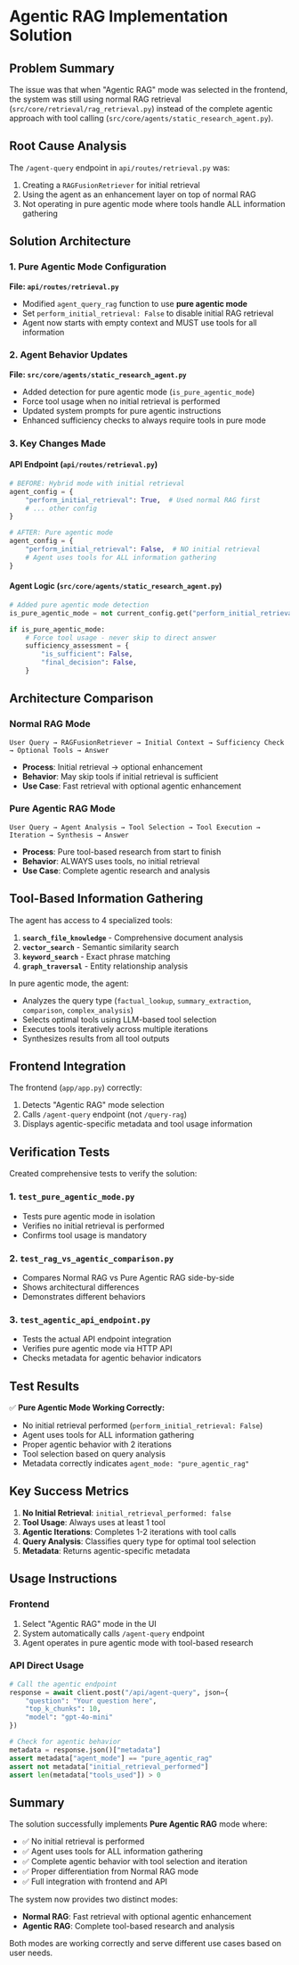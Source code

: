 # Agentic RAG Implementation Solution

## Problem Summary
The issue was that when "Agentic RAG" mode was selected in the frontend, the system was still using normal RAG retrieval (`src/core/retrieval/rag_retrieval.py`) instead of the complete agentic approach with tool calling (`src/core/agents/static_research_agent.py`).

## Root Cause Analysis
The `/agent-query` endpoint in `api/routes/retrieval.py` was:
1. Creating a `RAGFusionRetriever` for initial retrieval
2. Using the agent as an enhancement layer on top of normal RAG
3. Not operating in pure agentic mode where tools handle ALL information gathering

## Solution Architecture

### 1. Pure Agentic Mode Configuration
**File: `api/routes/retrieval.py`**
- Modified `agent_query_rag` function to use **pure agentic mode**
- Set `perform_initial_retrieval: False` to disable initial RAG retrieval
- Agent now starts with empty context and MUST use tools for all information

### 2. Agent Behavior Updates
**File: `src/core/agents/static_research_agent.py`**
- Added detection for pure agentic mode (`is_pure_agentic_mode`)
- Force tool usage when no initial retrieval is performed
- Updated system prompts for pure agentic instructions
- Enhanced sufficiency checks to always require tools in pure mode

### 3. Key Changes Made

#### API Endpoint (`api/routes/retrieval.py`)
```python
# BEFORE: Hybrid mode with initial retrieval
agent_config = {
    "perform_initial_retrieval": True,  # Used normal RAG first
    # ... other config
}

# AFTER: Pure agentic mode
agent_config = {
    "perform_initial_retrieval": False,  # NO initial retrieval
    # Agent uses tools for ALL information gathering
}
```

#### Agent Logic (`src/core/agents/static_research_agent.py`)
```python
# Added pure agentic mode detection
is_pure_agentic_mode = not current_config.get("perform_initial_retrieval", True)

if is_pure_agentic_mode:
    # Force tool usage - never skip to direct answer
    sufficiency_assessment = {
        "is_sufficient": False,
        "final_decision": False,
    }
```

## Architecture Comparison

### Normal RAG Mode
```
User Query → RAGFusionRetriever → Initial Context → Sufficiency Check → Optional Tools → Answer
```
- **Process**: Initial retrieval → optional enhancement
- **Behavior**: May skip tools if initial retrieval is sufficient
- **Use Case**: Fast retrieval with optional agentic enhancement

### Pure Agentic RAG Mode
```
User Query → Agent Analysis → Tool Selection → Tool Execution → Iteration → Synthesis → Answer
```
- **Process**: Pure tool-based research from start to finish
- **Behavior**: ALWAYS uses tools, no initial retrieval
- **Use Case**: Complete agentic research and analysis

## Tool-Based Information Gathering

The agent has access to 4 specialized tools:
1. **`search_file_knowledge`** - Comprehensive document analysis
2. **`vector_search`** - Semantic similarity search
3. **`keyword_search`** - Exact phrase matching
4. **`graph_traversal`** - Entity relationship analysis

In pure agentic mode, the agent:
- Analyzes the query type (`factual_lookup`, `summary_extraction`, `comparison`, `complex_analysis`)
- Selects optimal tools using LLM-based tool selection
- Executes tools iteratively across multiple iterations
- Synthesizes results from all tool outputs

## Frontend Integration

The frontend (`app/app.py`) correctly:
1. Detects "Agentic RAG" mode selection
2. Calls `/agent-query` endpoint (not `/query-rag`)
3. Displays agentic-specific metadata and tool usage information

## Verification Tests

Created comprehensive tests to verify the solution:

### 1. `test_pure_agentic_mode.py`
- Tests pure agentic mode in isolation
- Verifies no initial retrieval is performed
- Confirms tool usage is mandatory

### 2. `test_rag_vs_agentic_comparison.py`
- Compares Normal RAG vs Pure Agentic RAG side-by-side
- Shows architectural differences
- Demonstrates different behaviors

### 3. `test_agentic_api_endpoint.py`
- Tests the actual API endpoint integration
- Verifies pure agentic mode via HTTP API
- Checks metadata for agentic behavior indicators

## Test Results

✅ **Pure Agentic Mode Working Correctly:**
- No initial retrieval performed (`perform_initial_retrieval: False`)
- Agent uses tools for ALL information gathering
- Proper agentic behavior with 2 iterations
- Tool selection based on query analysis
- Metadata correctly indicates `agent_mode: "pure_agentic_rag"`

## Key Success Metrics

1. **No Initial Retrieval**: `initial_retrieval_performed: false`
2. **Tool Usage**: Always uses at least 1 tool
3. **Agentic Iterations**: Completes 1-2 iterations with tool calls
4. **Query Analysis**: Classifies query type for optimal tool selection
5. **Metadata**: Returns agentic-specific metadata

## Usage Instructions

### Frontend
1. Select "Agentic RAG" mode in the UI
2. System automatically calls `/agent-query` endpoint
3. Agent operates in pure agentic mode with tool-based research

### API Direct Usage
```python
# Call the agentic endpoint
response = await client.post("/api/agent-query", json={
    "question": "Your question here",
    "top_k_chunks": 10,
    "model": "gpt-4o-mini"
})

# Check for agentic behavior
metadata = response.json()["metadata"]
assert metadata["agent_mode"] == "pure_agentic_rag"
assert not metadata["initial_retrieval_performed"]
assert len(metadata["tools_used"]) > 0
```

## Summary

The solution successfully implements **Pure Agentic RAG** mode where:
- ✅ No initial retrieval is performed
- ✅ Agent uses tools for ALL information gathering
- ✅ Complete agentic behavior with tool selection and iteration
- ✅ Proper differentiation from Normal RAG mode
- ✅ Full integration with frontend and API

The system now provides two distinct modes:
- **Normal RAG**: Fast retrieval with optional agentic enhancement
- **Agentic RAG**: Complete tool-based research and analysis

Both modes are working correctly and serve different use cases based on user needs.
